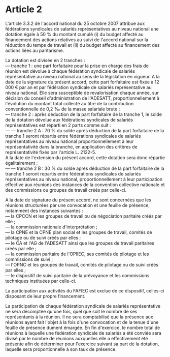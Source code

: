 # Article 2

L'article 3.3.2 de l'accord national du 25 octobre 2007 attribue aux fédérations syndicales de salariés représentatives au niveau national une dotation égale à 50 % du montant cumulé (i) du budget affecté au financement des actions relatives au suivi de l'accord national sur la réduction du temps de travail et (ii) du budget affecté au financement des actions liées au paritarisme. 

La dotation est divisée en 2 tranches :   
― tranche 1 : une part forfaitaire pour la prise en charge des frais de réunion est dévolue à chaque fédération syndicale de salariés représentative au niveau national au sens de la législation en vigueur. A la date de la signature du présent accord, cette part forfaitaire est fixée à 12 000 € par an et par fédération syndicale de salariés représentative au niveau national. Elle sera susceptible de revalorisation chaque année, sur décision du conseil d'administration de l'ADESATT, proportionnellement à l'évolution du montant total collecté au titre de la contribution conventionnelle de 0,2 ‰ de la masse salariale brute ;   
― tranche 2 : après déduction de la part forfaitaire de la tranche 1, le solde de la dotation dévolue aux fédérations syndicales de salariés représentatives est réparti en 2 parts comme suit :   
― ― tranche 2 A : 70 % du solde après déduction de la part forfaitaire de la tranche 1 seront répartis entre fédérations syndicales de salariés représentatives au niveau national proportionnellement à leur représentativité dans la branche, en application des critères de représentativité fixés par l'article L. 2122-5.   
A la date de l'extension du présent accord, cette dotation sera donc répartie égalitairement ;   
― ― tranche 2 B : 30 % du solde après déduction de la part forfaitaire de la tranche 1 seront repartis entre fédérations syndicales de salariés représentatives au niveau national, proportionnellement à leur participation effective aux réunions des instances de la convention collective nationale et des commissions ou groupes de travail créés par celle-ci. 

A la date de signature du présent accord, ne sont concernées que les réunions structurées par une convocation et une feuille de présence, notamment des instances suivantes :   
― la CPCCN et les groupes de travail ou de négociation paritaire créés par elle ;   
― la commission nationale d'interprétation ;   
― la CPNE et la CPNE plan social et les groupes de travail, comités de pilotage ou de suivi créés par elles ;   
― le CA et l'AG de l'ADESATT ainsi que les groupes de travail paritaires créés par elle ;   
― la commission paritaire de l'OPIIEC, ses comités de pilotage et les commissions de suivi ;   
― l'OPNC et les groupes de travail, comités de pilotage ou de suivi créés par elles ;   
― le dispositif de suivi paritaire de la prévoyance et les commissions techniques instituées par celle-ci. 

La participation aux activités du FAFIEC est exclue de ce dispositif, celles-ci disposant de leur propre financement. 

La participation de chaque fédération syndicale de salariés représentative ne sera décomptée qu'une fois, quel que soit le nombre de ses représentants à la réunion. Il ne sera comptabilisé que la présence aux réunions ayant fait l'objet à la fois d'une convocation et de la tenue d'une feuille de présence dument émargée. En fin d'exercice, le nombre total de réunions à laquelle une fédération syndicale de salariés a été conviée sera divisé par le nombre de réunions auxquelles elle a effectivement été présente afin de déterminer pour l'exercice suivant sa part de la dotation, laquelle sera proportionnelle à son taux de présence.

